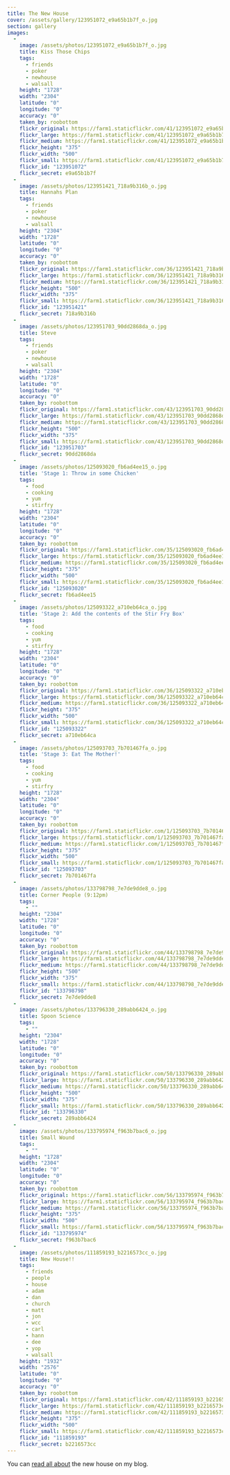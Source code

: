 ```yaml
---
title: The New House
cover: /assets/gallery/123951072_e9a65b1b7f_o.jpg
section: gallery
images:
  - 
    image: /assets/photos/123951072_e9a65b1b7f_o.jpg
    title: Kiss Those Chips
    tags:
      - friends
      - poker
      - newhouse
      - walsall
    height: "1728"
    width: "2304"
    latitude: "0"
    longitude: "0"
    accuracy: "0"
    taken_by: roobottom
    flickr_original: https://farm1.staticflickr.com/41/123951072_e9a65b1b7f_o.jpg
    flickr_large: https://farm1.staticflickr.com/41/123951072_e9a65b1b7f_b.jpg
    flickr_medium: https://farm1.staticflickr.com/41/123951072_e9a65b1b7f.jpg
    flickr_height: "375"
    flickr_width: "500"
    flickr_small: https://farm1.staticflickr.com/41/123951072_e9a65b1b7f_m.jpg
    flickr_id: "123951072"
    flickr_secret: e9a65b1b7f
  - 
    image: /assets/photos/123951421_718a9b316b_o.jpg
    title: Hannahs Plan
    tags:
      - friends
      - poker
      - newhouse
      - walsall
    height: "2304"
    width: "1728"
    latitude: "0"
    longitude: "0"
    accuracy: "0"
    taken_by: roobottom
    flickr_original: https://farm1.staticflickr.com/36/123951421_718a9b316b_o.jpg
    flickr_large: https://farm1.staticflickr.com/36/123951421_718a9b316b_b.jpg
    flickr_medium: https://farm1.staticflickr.com/36/123951421_718a9b316b.jpg
    flickr_height: "500"
    flickr_width: "375"
    flickr_small: https://farm1.staticflickr.com/36/123951421_718a9b316b_m.jpg
    flickr_id: "123951421"
    flickr_secret: 718a9b316b
  - 
    image: /assets/photos/123951703_90dd2868da_o.jpg
    title: Steve
    tags:
      - friends
      - poker
      - newhouse
      - walsall
    height: "2304"
    width: "1728"
    latitude: "0"
    longitude: "0"
    accuracy: "0"
    taken_by: roobottom
    flickr_original: https://farm1.staticflickr.com/43/123951703_90dd2868da_o.jpg
    flickr_large: https://farm1.staticflickr.com/43/123951703_90dd2868da_b.jpg
    flickr_medium: https://farm1.staticflickr.com/43/123951703_90dd2868da.jpg
    flickr_height: "500"
    flickr_width: "375"
    flickr_small: https://farm1.staticflickr.com/43/123951703_90dd2868da_m.jpg
    flickr_id: "123951703"
    flickr_secret: 90dd2868da
  - 
    image: /assets/photos/125093020_fb6ad4ee15_o.jpg
    title: 'Stage 1: Throw in some Chicken'
    tags:
      - food
      - cooking
      - yum
      - stirfry
    height: "1728"
    width: "2304"
    latitude: "0"
    longitude: "0"
    accuracy: "0"
    taken_by: roobottom
    flickr_original: https://farm1.staticflickr.com/35/125093020_fb6ad4ee15_o.jpg
    flickr_large: https://farm1.staticflickr.com/35/125093020_fb6ad4ee15_b.jpg
    flickr_medium: https://farm1.staticflickr.com/35/125093020_fb6ad4ee15.jpg
    flickr_height: "375"
    flickr_width: "500"
    flickr_small: https://farm1.staticflickr.com/35/125093020_fb6ad4ee15_m.jpg
    flickr_id: "125093020"
    flickr_secret: fb6ad4ee15
  - 
    image: /assets/photos/125093322_a710eb64ca_o.jpg
    title: 'Stage 2: Add the contents of the Stir Fry Box'
    tags:
      - food
      - cooking
      - yum
      - stirfry
    height: "1728"
    width: "2304"
    latitude: "0"
    longitude: "0"
    accuracy: "0"
    taken_by: roobottom
    flickr_original: https://farm1.staticflickr.com/36/125093322_a710eb64ca_o.jpg
    flickr_large: https://farm1.staticflickr.com/36/125093322_a710eb64ca_b.jpg
    flickr_medium: https://farm1.staticflickr.com/36/125093322_a710eb64ca.jpg
    flickr_height: "375"
    flickr_width: "500"
    flickr_small: https://farm1.staticflickr.com/36/125093322_a710eb64ca_m.jpg
    flickr_id: "125093322"
    flickr_secret: a710eb64ca
  - 
    image: /assets/photos/125093703_7b701467fa_o.jpg
    title: 'Stage 3: Eat The Mother!'
    tags:
      - food
      - cooking
      - yum
      - stirfry
    height: "1728"
    width: "2304"
    latitude: "0"
    longitude: "0"
    accuracy: "0"
    taken_by: roobottom
    flickr_original: https://farm1.staticflickr.com/1/125093703_7b701467fa_o.jpg
    flickr_large: https://farm1.staticflickr.com/1/125093703_7b701467fa_b.jpg
    flickr_medium: https://farm1.staticflickr.com/1/125093703_7b701467fa.jpg
    flickr_height: "375"
    flickr_width: "500"
    flickr_small: https://farm1.staticflickr.com/1/125093703_7b701467fa_m.jpg
    flickr_id: "125093703"
    flickr_secret: 7b701467fa
  - 
    image: /assets/photos/133798798_7e7de9dde8_o.jpg
    title: Corner People (9:12pm)
    tags:
      - ""
    height: "2304"
    width: "1728"
    latitude: "0"
    longitude: "0"
    accuracy: "0"
    taken_by: roobottom
    flickr_original: https://farm1.staticflickr.com/44/133798798_7e7de9dde8_o.jpg
    flickr_large: https://farm1.staticflickr.com/44/133798798_7e7de9dde8_b.jpg
    flickr_medium: https://farm1.staticflickr.com/44/133798798_7e7de9dde8.jpg
    flickr_height: "500"
    flickr_width: "375"
    flickr_small: https://farm1.staticflickr.com/44/133798798_7e7de9dde8_m.jpg
    flickr_id: "133798798"
    flickr_secret: 7e7de9dde8
  - 
    image: /assets/photos/133796330_289abb6424_o.jpg
    title: Spoon Science
    tags:
      - ""
    height: "2304"
    width: "1728"
    latitude: "0"
    longitude: "0"
    accuracy: "0"
    taken_by: roobottom
    flickr_original: https://farm1.staticflickr.com/50/133796330_289abb6424_o.jpg
    flickr_large: https://farm1.staticflickr.com/50/133796330_289abb6424_b.jpg
    flickr_medium: https://farm1.staticflickr.com/50/133796330_289abb6424.jpg
    flickr_height: "500"
    flickr_width: "375"
    flickr_small: https://farm1.staticflickr.com/50/133796330_289abb6424_m.jpg
    flickr_id: "133796330"
    flickr_secret: 289abb6424
  - 
    image: /assets/photos/133795974_f963b7bac6_o.jpg
    title: Small Wound
    tags:
      - ""
    height: "1728"
    width: "2304"
    latitude: "0"
    longitude: "0"
    accuracy: "0"
    taken_by: roobottom
    flickr_original: https://farm1.staticflickr.com/56/133795974_f963b7bac6_o.jpg
    flickr_large: https://farm1.staticflickr.com/56/133795974_f963b7bac6_b.jpg
    flickr_medium: https://farm1.staticflickr.com/56/133795974_f963b7bac6.jpg
    flickr_height: "375"
    flickr_width: "500"
    flickr_small: https://farm1.staticflickr.com/56/133795974_f963b7bac6_m.jpg
    flickr_id: "133795974"
    flickr_secret: f963b7bac6
  - 
    image: /assets/photos/111859193_b2216573cc_o.jpg
    title: New House!!
    tags:
      - friends
      - people
      - house
      - adam
      - dan
      - church
      - matt
      - jon
      - wcc
      - carl
      - hann
      - dee
      - yop
      - walsall
    height: "1932"
    width: "2576"
    latitude: "0"
    longitude: "0"
    accuracy: "0"
    taken_by: roobottom
    flickr_original: https://farm1.staticflickr.com/42/111859193_b2216573cc_o.jpg
    flickr_large: https://farm1.staticflickr.com/42/111859193_b2216573cc_b.jpg
    flickr_medium: https://farm1.staticflickr.com/42/111859193_b2216573cc.jpg
    flickr_height: "375"
    flickr_width: "500"
    flickr_small: https://farm1.staticflickr.com/42/111859193_b2216573cc_m.jpg
    flickr_id: "111859193"
    flickr_secret: b2216573cc
---
```

You can <a href="http://www.roobottom.com/2006/03/13/theres-something-about-walsall/">read all about</a> the new house on my blog.